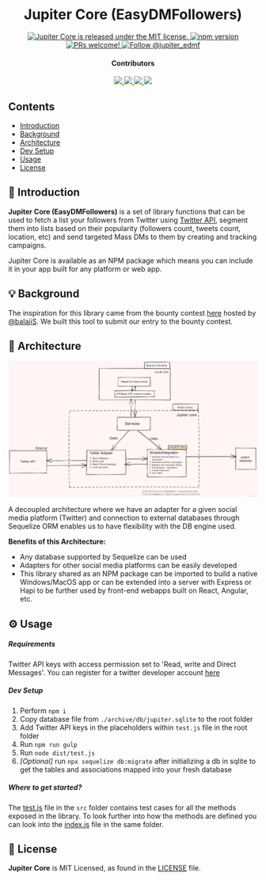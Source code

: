 <h1 align="center">
    Jupiter Core (EasyDMFollowers)
</h1>

<p align="center">
  <a href="https://github.com/vbisrikkanth/easydmfollowers/blob/master/LICENSE">
    <img src="https://img.shields.io/badge/license-MIT-blue.svg" alt="Jupiter Core is released under the MIT license." />
  </a>
  <a href="https://badge.fury.io/js/edmf-core"><img src="https://badge.fury.io/js/edmf-core.svg" alt="npm version"></a>
  <a href="https://github.com/vbisrikkanth/easydmfollowers/pulls">
    <img src="https://img.shields.io/badge/PRs-welcome-brightgreen.svg" alt="PRs welcome!" />
  </a>
  <a href="https://twitter.com/intent/follow?screen_name=jupiter_edmf">
    <img src="https://img.shields.io/twitter/follow/jupiter_edmf.svg?label=Follow%20@jupiter_edmf" alt="Follow @jupiter_edmf" />
  </a>
</p>

<h4 align="center">
    Contributors
</h4>
<p align="center">
  <a href="https://github.com/vbisrikkanth">
    <img src="https://github.com/vbisrikkanth.png?size=50">
  </a>
  <a href="https://github.com/lelouch77">
    <img src="https://github.com/lelouch77.png?size=50">
  </a>
  <a href="https://github.com/akshayr96">
    <img src="https://github.com/akshayr96.png?size=50">
  </a>
  <a href="https://github.com/kgkrishnavbi">
    <img src="https://github.com/kgkrishnavbi.png?size=50">
  </a>
</p>

## Contents

- [Introduction](#-intro)
- [Background](#-background)
- [Architecture](#-architecture)
- [Dev Setup](#-dev-setup)
- [Usage](#-usage)
- [License](#-license)

## 🎉 Introduction

__Jupiter Core (EasyDMFollowers)__ is a set of library functions that can be used to fetch a list your followers from Twitter using [Twitter API](https://developer.twitter.com/en), segment them into lists based on their popularity (followers count, tweets count, location, etc) and send targeted Mass DMs to them by creating and tracking campaigns. 

Jupiter Core is available as an NPM package which means you can include it in your app built for any platform or web app.

## 💡 Background

The inspiration for this library came from the bounty contest [here](https://github.com/balajis/twitter-export) hosted by [@balajiS](https://twitter.com/balajis/status/1272199847324471298?s=08). We built this tool to submit our entry to the bounty contest.

## 🧱 Architecture

![Jupiter Core and UI Architecture](architecture.png?raw=true "Jupiter Core and UI Architecture")

A decoupled architecture where we have an adapter for a given social media platform (Twitter) and connection to external databases through Sequelize ORM enables us to have flexibility with the DB engine used. 

__Benefits of this Architecture:__
- Any database supported by Sequelize can be used
- Adapters for other social media platforms can be easily developed
- This library shared as an NPM package can be imported to build a native Windows/MacOS app or can be extended into a server with Express or Hapi to be further used by front-end webapps built on React, Angular, etc.


## ⚙️ Usage

##### Requirements
Twitter API keys with access permission set to 'Read, write and Direct Messages'. You can register for a twitter developer account [here](https://developer.twitter.com/)

#####  Dev Setup
1. Perform `npm i`
2. Copy database file from `./archive/db/jupiter.sqlite` to the root folder
3. Add Twitter API keys in the placeholders within `test.js` file in the root folder
4. Run `npm run gulp`
5. Run `node dist/test.js`
6. _[Optional]_ run `npx sequelize db:migrate` after initializing a db in sqlite to get the tables and associations mapped into your fresh database

##### Where to get started?

The [test.js](src/test.js) file in the `src` folder contains test cases for all the methods exposed in the library. To look further into how the methods are defined you can look into the [index.js](src/index.js) file in the same folder.

## 📄 License

__Jupiter Core__ is MIT Licensed, as found in the [LICENSE](https://github.com/vbisrikkanth/easydmfollowers/blob/master/LICENSE) file.